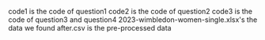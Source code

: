 code1 is the code of question1
code2 is the code of question2
code3 is the code of question3 and question4
2023-wimbledon-women-single.xlsx's the data we found
after.csv  is the pre-processed data
